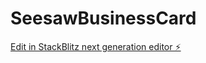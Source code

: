 # SeesawBusinessCard

[Edit in StackBlitz next generation editor ⚡️](https://stackblitz.com/~/github.com/OMARUMU/SeesawBusinessCard)